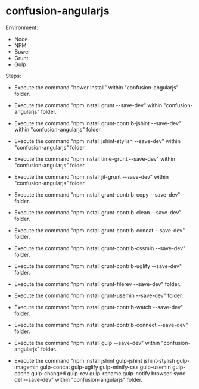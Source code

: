 # confusion-angularjs

Environment:
- Node
- NPM
- Bower
- Grunt
- Gulp

Steps:
- Execute the command "bower install" within "confusion-angularjs" folder.
- Execute the command "npm install grunt --save-dev" within "confusion-angularjs" folder.
- Execute the command "npm install grunt-contrib-jshint --save-dev" within "confusion-angularjs" folder.
- Execute the command "npm install jshint-stylish --save-dev" within "confusion-angularjs" folder.
- Execute the command "npm install time-grunt --save-dev" within "confusion-angularjs" folder.
- Execute the command "npm install jit-grunt --save-dev" within "confusion-angularjs" folder.
- Execute the command "npm install grunt-contrib-copy --save-dev" folder.
- Execute the command "npm install grunt-contrib-clean --save-dev" folder.
- Execute the command "npm install grunt-contrib-concat --save-dev" folder.
- Execute the command "npm install grunt-contrib-cssmin --save-dev" folder.
- Execute the command "npm install grunt-contrib-uglify --save-dev" folder.
- Execute the command "npm install grunt-filerev --save-dev" folder.
- Execute the command "npm install grunt-usemin --save-dev" folder.
- Execute the command "npm install grunt-contrib-watch --save-dev" folder.
- Execute the command "npm install grunt-contrib-connect --save-dev" folder.

- Execute the command "npm install gulp --save-dev" within "confusion-angularjs" folder.
- Execute the command "npm install jshint gulp-jshint jshint-stylish gulp-imagemin gulp-concat gulp-uglify gulp-minify-css gulp-usemin gulp-cache gulp-changed gulp-rev gulp-rename gulp-notify  browser-sync del --save-dev" within "confusion-angularjs" folder.
